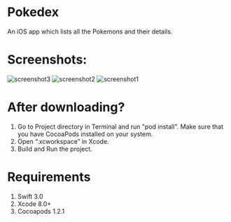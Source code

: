 # Pokedex

An iOS app which lists all the Pokemons and their details.


# Screenshots:
![screenshot3](https://user-images.githubusercontent.com/20210939/28180396-a3476514-6822-11e7-81be-a3e81b80b55f.png)
![screenshot2](https://user-images.githubusercontent.com/20210939/28180397-a34b75c8-6822-11e7-839d-7788cee01b2b.png)
![screenshot1](https://user-images.githubusercontent.com/20210939/28180398-a3d9000a-6822-11e7-8959-becbbadcb01b.png)

# After downloading?
1. Go to Project directory in Terminal and run "pod install". Make sure that you have CocoaPods installed on your system.
2. Open “.xcworkspace” in Xcode.
3. Build and Run the project.

# Requirements
1. Swift 3.0
2. Xcode 8.0+
3. Cocoapods 1.2.1
